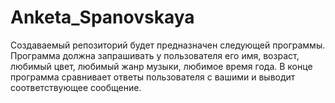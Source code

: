 # Anketa_Spanovskaya
Создаваемый репозиторий будет предназначен следующей программы. Программа должна запрашивать у пользователя его имя, возраст, любимый цвет, любимый жанр музыки, любимое время года. В конце программа сравнивает ответы пользователя с вашими и выводит соответствующее сообщение.

